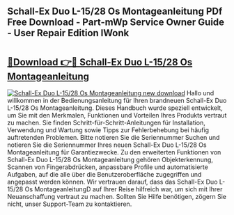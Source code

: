 ## Schall-Ex Duo L-15/28 Os Montageanleitung PDf Free Download - Part-mWp Service Owner Guide - User Repair Edition lWonk

# <h2><a href="http://df89tlw.blite.top/?on=Schall-Ex+Duo+L-15%2f28+Os+Montageanleitung">🔗Download 👉🔴 Schall-Ex Duo L-15/28 Os Montageanleitung</a></h2>

[![Schall-Ex Duo L-15/28 Os Montageanleitung new download](https://i.imgur.com/lujVjoI.png)](http://df89tlw.blite.top/?on=Schall-Ex+Duo+L-15%2f28+Os+Montageanleitung)
Hallo und willkommen in der Bedienungsanleitung für Ihren brandneuen Schall-Ex Duo L-15/28 Os Montageanleitung. Dieses Handbuch wurde speziell entwickelt, um Sie mit den Merkmalen, Funktionen und Vorteilen Ihres Produkts vertraut zu machen. Sie finden Schritt-für-Schritt-Anleitungen für Installation, Verwendung und Wartung sowie Tipps zur Fehlerbehebung bei häufig auftretenden Problemen. Bitte notieren Sie die Seriennummer Suchen und notieren Sie die Seriennummer Ihres neuen Schall-Ex Duo L-15/28 Os Montageanleitung für Garantiezwecke. Zu den erweiterten Funktionen von Schall-Ex Duo L-15/28 Os Montageanleitung gehören Objekterkennung, Scannen von Fingerabdrücken, anpassbare Profile und automatisierte Aufgaben, auf die alle über die Benutzeroberfläche zugegriffen und angepasst werden können. Wir vertrauen darauf, dass das Schall-Ex Duo L-15/28 Os MontageanleitungD auf Ihrer Reise hilfreich war, um sich mit Ihrer Neuanschaffung vertraut zu machen. Sollten Sie Hilfe benötigen, zögern Sie nicht, unser Support-Team zu kontaktieren.
